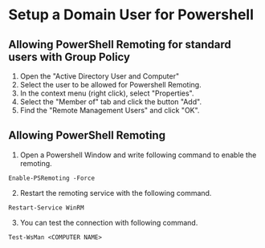 # Setup a Domain User for Powershell

## Allowing PowerShell Remoting for standard users with Group Policy

1. Open the "Active Directory User and Computer"
2. Select the user to be allowed for Powershell Remoting.
3. In the context menu (right click), select "Properties".
4. Select the "Member of" tab and click the button "Add".
5. Find the "Remote Management Users" and click "OK".

## Allowing PowerShell Remoting

1. Open a Powershell Window and write following command to enable the remoting.
```
Enable-PSRemoting -Force
```
2. Restart the remoting service with the following command.
```
Restart-Service WinRM
```
3. You can test the connection with following command.
```
Test-WsMan <COMPUTER NAME>
```
